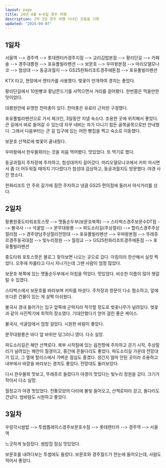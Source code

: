 ```yaml
---
layout: page
title: 24년 4월 4~6일 경주 여행
description: 2박 3일 경주 여행 다녀간 곳들을 기록
updated: "2024-04-07"
---
```


## 1일차

서울역 --> 경주역 --> 롯데렌터카경주지점 --> 교리김밥본점 --> 황리단길 --> 카페솔 --> 경주대릉원 --> 포유풀빌라펜션 --> 보문호 --> 우마왕본점 --> 마리오델모나코 --> 첨성대 --> 동궁과월지 --> GS25한화리조트경주에톤점 --> 포유풀빌라펜션

KTX 타고, 현장에서 렌터카를 사용했다. 벚꽃이 만개하여 경치는 좋았다.

황리단길에서 10원빵과 황남쫀드기를 사먹으면서 거리를 걸어봤다. 한번쯤은 먹을만한 맛이었다.

대릉원안에 유명한 천마총이 있다. 천마총은 유료라 근처만 구경했다.

포유풀빌라펜션으로 가서 체크인, 3일동안 지낼 숙소다. 조용한 곳에 위치해서 좋았다. 큰 길에서 바로 들어갈 수 있는데 자꾸 네비는 차가 다니기 힘든 골목골목으로만 안내했다. 그래서 다음부터는 큰 길 입구에 있는 어떤 빵집을 찍고 숙소로 이동했다.

보문호 산책로에 벚꽃이 끝내줬다.

우마왕에서 한우물회라는 것을 처음 먹어봤다. 맛있었다. 또 먹기로 했다.

동궁과월지 주차장에 주차하고, 첨성대까지 걸어갔다. 마리오델모나코에서 커피 마시면서 좀 더 어두워질 때까지 기다렸다가 첨성대 감상하고, 동궁과월지도 방문했다. 야경 사진 명소다.

한화리조트 안 주위 길가에 잠깐 주차하고 냉큼 GS25 편의점에 들러서 야식거리를 샀다.

## 2일차

황룡원중도타워포토스팟 --> 맷돌순두부(보문호북쪽) --> 스타벅스경주보문수DT점 --> 불국사 --> 석굴암 --> 문무대왕릉 --> 파도소리길(주상절리) --> 할리스경주주상절리점 --> 경주양남주상절리전망대 --> 포유풀빌라펜션 --> 우마왕본점 --> 뚜레쥬르경주동국대점 --> 빛누리정원 --> 월정교 --> GS25한화리조트경주에톤점 --> 포유풀빌라펜션

중도타워 포토스팟은 블로그 찾아보면 나오는 곳으로 갔다. 아침이라 한산해서 실컷 찍었다. 오후에 차를타고 다시 지나가는데 그땐 사람이 엄청 많았다.

보문호 북쪽에 있는 맷돌순두부에서 아침을 먹었다. 맛있었다. 비슷한 이름이 많아 헷갈릴 수 있겠다.

스타벅스에서 보문호를 바라보며 커피를 마셨다. 주차장과 창문이 다소 협소하고, 앞에 또다른 건물이 있는 게 살짝 아쉬웠다.

불국사 경내 들어가는 입구 앞쪽에 군락지라 착각할 정도로 벚꽃나무가 널려있다. 벚꽃과 같이 사진찍기에 최적의 장소였다. 기대안했다가 얻어 걸린 좋은 케이스.

불국사, 석굴암에서 엄청 걸었다. 시원한 바람이 좋았다.

문무대왕릉은 바다 앞 바위만 덩그러니 였다. 다소 실망.

파도소리길은 해안 산책로다. 북부 시작점에 있는 읍천항에 주차하고 걷기 시작, 주상절리가 널려있는 해안이 절경이고, 중간에 흔들다리도 좋았다. 파도소리길 가운데 전망대가 있고, 그 옆에 할리스에서 가벼운 점심도 즐겼다. 생긴지 얼마 안된 곳이라 조용하고 내부에서 바깥을 바라보는 경치도 좋았다. 전망대도 둘러보았다.

다시 한우물회 맛보고, 뚜레쥬르 들렀다가 야경이 멋있다는 빛누리 정원을 갔다. 크기가 작아서 다소 실망.

월정교가 야경 멋있었다. 전통모양의 다리에 불빛 들어오고, 산책로따라 걷고, 돌다리도 건넜다. 밤바람도 시원하고 좋았다.

## 3일차

우렁각시쌈밥 --> 투썸플레이스경주보문호수점 --> 롯데렌터카 --> 경주역 --> 서울역

느긋하게 늦잠잤다. 쌈밥집 점심 맛있었다.

보문호를 내려다보는 투썸에도 들렀다. 보문호와 경주월드가 한눈에 들어오는데, 사람도 적어서 좋았다.
